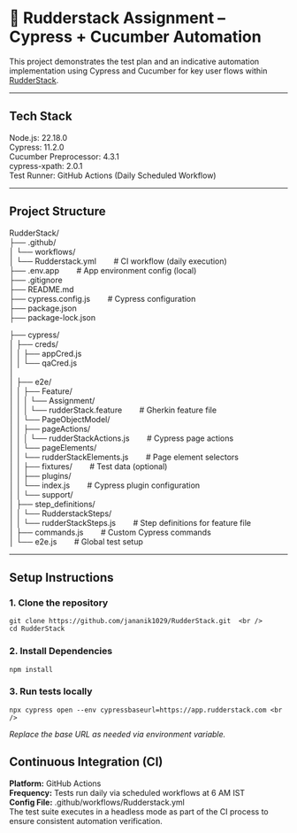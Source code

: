 # 🚀 Rudderstack Assignment – Cypress + Cucumber Automation

This project demonstrates the test plan and an indicative automation implementation using Cypress and Cucumber for key user flows within [RudderStack](https://app.rudderstack.com/).

---
## Tech Stack
Node.js: 22.18.0  <br />
Cypress: 11.2.0  <br />
Cucumber Preprocessor: 4.3.1  <br />
cypress-xpath: 2.0.1 <br />
Test Runner: GitHub Actions (Daily Scheduled Workflow)  <br />

---
## Project Structure
RudderStack/<br />
├── .github/<br />
│   └── workflows/<br />
│       └── Rudderstack.yml &nbsp;&nbsp;&nbsp;&nbsp;&nbsp;&nbsp;            # CI workflow (daily execution)<br />
├── .env.app &nbsp;&nbsp;&nbsp;&nbsp;&nbsp;&nbsp;                           # App environment config (local)<br />
├── .gitignore<br />
├── README.md<br />
├── cypress.config.js &nbsp;&nbsp;&nbsp;&nbsp;&nbsp;&nbsp;                   # Cypress configuration<br />
├── package.json<br />
├── package-lock.json<br />

├── cypress/<br />
│   ├── creds/<br />
│   │   ├── appCred.js<br />
│   │   └── qaCred.js<br />
│<br />
│   ├── e2e/<br />
│   │   ├── Feature/<br />
│   │   │   └── Assignment/<br />
│   │   │       └── rudderStack.feature &nbsp;&nbsp;&nbsp;&nbsp;&nbsp;&nbsp;  # Gherkin feature file<br />
│   │   └── PageObjectModel/<br />
│   │       ├── pageActions/<br />
│   │       │   └── rudderStackActions.js &nbsp;&nbsp;&nbsp;&nbsp;&nbsp;&nbsp;    # Cypress page actions<br />
│   │       └── pageElements/<br />
│   │           └── rudderStackElements.js &nbsp;&nbsp;&nbsp;&nbsp;&nbsp;&nbsp;   # Page element selectors<br />
│
│   ├── fixtures/ &nbsp;&nbsp;&nbsp;&nbsp;&nbsp;&nbsp;                            # Test data (optional)<br />
│
│   ├── plugins/<br />
│   │   └── index.js &nbsp;&nbsp;&nbsp;&nbsp;&nbsp;&nbsp;                          # Cypress plugin configuration<br />
│
│   └── support/<br />
│       ├── step_definitions/<br />
│       │   └── RudderstackSteps/<br />
│       │       └── rudderStackSteps.js &nbsp;&nbsp;&nbsp;&nbsp;&nbsp;&nbsp;                 # Step definitions for feature file<br />
│       ├── commands.js  &nbsp;&nbsp;&nbsp;&nbsp;&nbsp;&nbsp;                                # Custom Cypress commands<br />
│       └── e2e.js &nbsp;&nbsp;&nbsp;&nbsp;&nbsp;&nbsp;                   # Global test setup


---
## Setup Instructions
### 1. Clone the repository
```
git clone https://github.com/jananik1029/RudderStack.git  <br />
cd RudderStack
```
### 2. Install Dependencies
```
npm install
```
### 3. Run tests locally
```
npx cypress open --env cypressbaseurl=https://app.rudderstack.com <br />
```
_Replace the base URL as needed via environment variable._

## Continuous Integration (CI)
**Platform:** GitHub Actions<br />
**Frequency:** Tests run daily via scheduled workflows at 6 AM IST<br />
**Config File:** .github/workflows/Rudderstack.yml<br />
The test suite executes in a headless mode as part of the CI process to ensure consistent automation verification.

